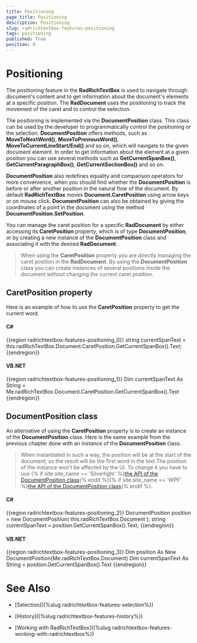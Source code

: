 ```yaml
---
title: Positioning
page_title: Positioning
description: Positioning
slug: radrichtextbox-features-positioning
tags: positioning
published: True
position: 0
---
```


# Positioning



The positioning feature in the __RadRichTextBox__ is used to navigate through document's content and to get information about the document's elements at a specific position. The __RadDocument__ uses the positioning to track the movement of the caret and to control the selection.
      

The positioning is implemented via the __DocumentPosition__ class. This class can be used by the developer to programmatically control the positioning or the selection. __DocumentPosition__ offers methods, such as __MoveToNextWord()__, __MoveToPreviousWord()__, __MoveToCurrentLineStart/End()__ and so on, which will navigate to the given document element. In order to get information about the element at a given position you can use several methods such as __GetCurrentSpanBox()__, __GetCurrentParagraphBox()__, __GetCurrentSectionBox()__ and so on.
      

__DocumentPosition__ also redefines equality and comparison operators for more convenience, when you should find whether the __DocumentPosition__ is before or after another position in the natural flow of the document. By default __RadRichTextBox__ moves __Document.CaretPosition__ using arrow keys or on mouse click. __DocumentPosition__ can also be obtained by giving the coordinates of a point in the document using the method __DocumentPosition.SetPosition__.
      

You can manage the caret position for a specific __RadDocument__ by either accessing its __CaretPosition__ property, which is of type __DocumentPosition__, or by creating a new instance of the __DocumentPosition__ class and associating it with the desired __RadDocument__.
      

>When using the __CaretPosition__ property you are directly managing the caret position in the __RadDocument__. By using the __DocumentPosition__ class you can create instances of several positions inside the document without changing the current caret position.
        

## CaretPosition property

Here is an example of how to use the __CaretPosition__ property to get the current word.
        

#### __C#__

{{region radrichtextbox-features-positioning_0}}
	string currentSpanText = this.radRichTextBox.Document.CaretPosition.GetCurrentSpanBox().Text;
{{endregion}}



#### __VB.NET__

{{region radrichtextbox-features-positioning_1}}
	Dim currentSpanText As String = Me.radRichTextBox.Document.CaretPosition.GetCurrentSpanBox().Text
{{endregion}}



## DocumentPosition class

An alternative of using the __CaretPosition__ property is to create an instance of the __DocumentPosition__ class. Here is the same example from the previous chapter done with an instance of the __DocumentPosition__ class.
        

>When instantiated in such a way, the position will be at the start of the document, so the result will be the first word in the text.The position of the instance won't be affected by the UI. To change it you have to use {% if site.site_name == 'Silverlight' %}[the API of the DocumentPosition class](http://www.telerik.com/help/silverlight/allmembers_t_telerik_windows_documents_documentposition.html){% endif %}{% if site.site_name == 'WPF' %}[the API of the DocumentPosition class](http://www.telerik.com/help/wpf/allmembers_t_telerik_windows_documents_documentposition.html){% endif %}.
            

#### __C#__

{{region radrichtextbox-features-positioning_2}}
	DocumentPosition position = new DocumentPosition( this.radRichTextBox.Document );
	string currentSpanText = position.GetCurrentSpanBox().Text;
{{endregion}}



#### __VB.NET__

{{region radrichtextbox-features-positioning_3}}
	Dim position As New DocumentPosition(Me.radRichTextBox.Document)
	Dim currentSpanText As String = position.GetCurrentSpanBox().Text
{{endregion}}



# See Also

 * [Selection]({%slug radrichtextbox-features-selection%})

 * [History]({%slug radrichtextbox-features-history%})

 * [Working with RadRichTextBox]({%slug radrichtextbox-features-working-with-radrichtextbox%})

